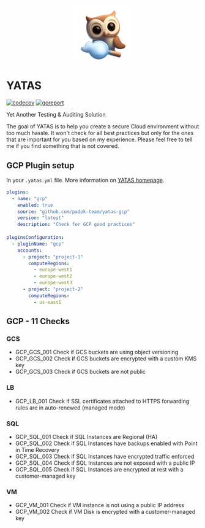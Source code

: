 <p align="center">
<img src="docs/auditory.png" alt="yatas-logo" width="30%">
<p align="center">

# YATAS

[![codecov](https://codecov.io/gh/StanGirard/yatas-template/branch/main/graph/badge.svg?token=OFGny8Za4x)](https://codecov.io/gh/StanGirard/YATAS) [![goreport](https://goreportcard.com/badge/github.com/stangirard/yatas-template)](https://goreportcard.com/badge/github.com/stangirard/yatas)

Yet Another Testing &amp; Auditing Solution

The goal of YATAS is to help you create a secure Cloud environment without too much hassle. It won't check for all best practices but only for the ones that are important for you based on my experience. Please feel free to tell me if you find something that is not covered.

## GCP Plugin setup

In your `.yatas.yml` file. More information on [YATAS homepage](https://github.com/padok-team/yatas).

```yaml
plugins:
  - name: "gcp"
    enabled: true
    source: "github.com/padok-team/yatas-gcp"
    version: "latest"
    description: "Check for GCP good practices"

pluginsConfiguration:
  - pluginName: "gcp"
    accounts:
      - project: "project-1"
        computeRegions:
          - europe-west1
          - europe-west2
          - europe-west3
      - project: "project-2"
        computeRegions:
          - us-east1
```

<!-- BEGIN_YATAS -->

## GCP - 11 Checks

### GCS
- GCP_GCS_001 Check if GCS buckets are using object versioning
- GCP_GCS_002 Check if GCS buckets are encrypted with a custom KMS key
- GCP_GCS_003 Check if GCS buckets are not public

### LB
- GCP_LB_001 Check if SSL certificates attached to HTTPS forwarding rules are in auto-renewed (managed mode)

### SQL
- GCP_SQL_001 Check if SQL Instances are Regional (HA)
- GCP_SQL_002 Check if SQL Instances have backups enabled with Point in Time Recovery
- GCP_SQL_003 Check if SQL Instances have encrypted traffic enforced
- GCP_SQL_004 Check if SQL Instances are not exposed with a public IP
- GCP_SQL_005 Check if SQL Instances are encrypted at rest with a customer-managed key

### VM
- GCP_VM_001 Check if VM instance is not using a public IP address
- GCP_VM_002 Check if VM Disk is encrypted with a customer-managed key

<!-- END_YATAS -->
